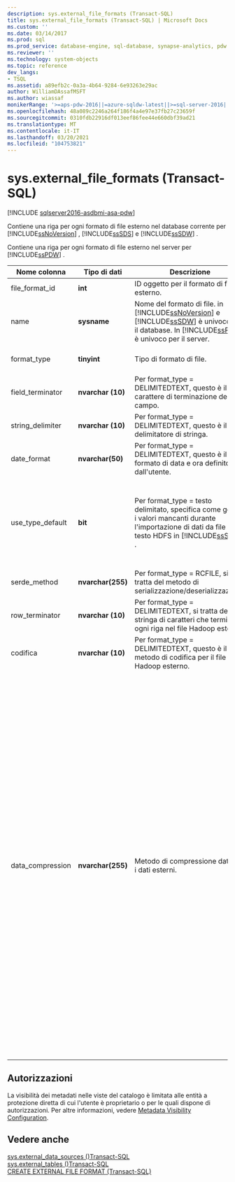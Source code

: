 ```yaml
---
description: sys.external_file_formats (Transact-SQL)
title: sys.external_file_formats (Transact-SQL) | Microsoft Docs
ms.custom: ''
ms.date: 03/14/2017
ms.prod: sql
ms.prod_service: database-engine, sql-database, synapse-analytics, pdw
ms.reviewer: ''
ms.technology: system-objects
ms.topic: reference
dev_langs:
- TSQL
ms.assetid: a89efb2c-0a3a-4b64-9284-6e93263e29ac
author: WilliamDAssafMSFT
ms.author: wiassaf
monikerRange: '>=aps-pdw-2016||=azure-sqldw-latest||>=sql-server-2016||>=sql-server-linux-2017||=azuresqldb-mi-current'
ms.openlocfilehash: 48a089c2246a264f186f4a4e97e37fb27c23659f
ms.sourcegitcommit: 0310fdb22916df013eef86fee44e660dbf39ad21
ms.translationtype: MT
ms.contentlocale: it-IT
ms.lasthandoff: 03/20/2021
ms.locfileid: "104753821"
---
```

# <a name="sysexternal_file_formats-transact-sql"></a>sys.external_file_formats (Transact-SQL)
[!INCLUDE [sqlserver2016-asdbmi-asa-pdw](../../includes/applies-to-version/sqlserver2016-asdbmi-asa-pdw.md)]

  Contiene una riga per ogni formato di file esterno nel database corrente per [!INCLUDE[ssNoVersion](../../includes/ssnoversion-md.md)] , [!INCLUDE[ssSDS](../../includes/sssds-md.md)] e [!INCLUDE[ssSDW](../../includes/sssdw-md.md)] .  
  
 Contiene una riga per ogni formato di file esterno nel server per [!INCLUDE[ssPDW](../../includes/sspdw-md.md)] .  
  
|Nome colonna|Tipo di dati|Descrizione|Range|  
|-----------------|---------------|-----------------|-----------|  
|file_format_id|**int**|ID oggetto per il formato di file esterno.||  
|name|**sysname**|Nome del formato di file. in [!INCLUDE[ssNoVersion](../../includes/ssnoversion-md.md)] e [!INCLUDE[ssSDW](../../includes/sssdw-md.md)] è univoco per il database. In [!INCLUDE[ssPDW](../../includes/sspdw-md.md)] è univoco per il server.||  
|format_type|**tinyint**|Tipo di formato di file.|DELIMITEDTEXT, RCFILE, ORC, PARQUET|  
|field_terminator|**nvarchar (10)**|Per format_type = DELIMITEDTEXT, questo è il carattere di terminazione del campo.||  
|string_delimiter|**nvarchar (10)**|Per format_type = DELIMITEDTEXT, questo è il delimitatore di stringa.||  
|date_format|**nvarchar(50)**|Per format_type = DELIMITEDTEXT, questo è il formato di data e ora definito dall'utente.||  
|use_type_default|**bit**|Per format_type = testo delimitato, specifica come gestire i valori mancanti durante l'importazione di dati da file di testo HDFS in [!INCLUDE[ssSDW](../../includes/sssdw-md.md)] .|0-archivia i valori mancanti come stringa ' NULL '.<br /><br /> 1-archivia i valori mancanti come valore predefinito della colonna.|  
|serde_method|**nvarchar(255)**|Per format_type = RCFILE, si tratta del metodo di serializzazione/deserializzazione.||  
|row_terminator|**nvarchar (10)**|Per format_type = DELIMITEDTEXT, si tratta della stringa di caratteri che termina ogni riga nel file Hadoop esterno.|Sempre "\n".|  
|codifica|**nvarchar (10)**|Per format_type = DELIMITEDTEXT, questo è il metodo di codifica per il file Hadoop esterno.|Sempre "UTF8".|  
|data_compression|**nvarchar(255)**|Metodo di compressione dati per i dati esterni.|Per format_type = DELIMITEDTEXT:<br /><br /> -' org. Apache. Hadoop. io. Compress. DefaultCodec '<br />-' org. Apache. Hadoop. io. Compress. GzipCodec '<br /><br /> Per format_type = RCFILE:<br /><br /> -' org. Apache. Hadoop. io. Compress. DefaultCodec '<br /><br /> Per format_type = ORC:<br /><br /> -' org. Apache. Hadoop. io. Compress. DefaultCodec '<br />-' org. Apache. Hadoop. io. Compress. SnappyCodec '<br /><br /> Per format_type = PARQUET:<br /><br /> -' org. Apache. Hadoop. io. Compress. GzipCodec '<br />-' org. Apache. Hadoop. io. Compress. SnappyCodec '|  
  
## <a name="permissions"></a>Autorizzazioni  
 La visibilità dei metadati nelle viste del catalogo è limitata alle entità a protezione diretta di cui l'utente è proprietario o per le quali dispone di autorizzazioni. Per altre informazioni, vedere [Metadata Visibility Configuration](../../relational-databases/security/metadata-visibility-configuration.md).  
  
## <a name="see-also"></a>Vedere anche  
 [sys.external_data_sources &#40;&#41;Transact-SQL ](../../relational-databases/system-catalog-views/sys-external-data-sources-transact-sql.md)   
 [sys.external_tables &#40;&#41;Transact-SQL ](../../relational-databases/system-catalog-views/sys-external-tables-transact-sql.md)   
 [CREATE EXTERNAL FILE FORMAT &#40;Transact-SQL&#41;](../../t-sql/statements/create-external-file-format-transact-sql.md)  
  
  
